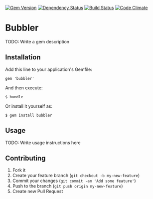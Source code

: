 [![Gem Version](https://badge.fury.io/rb/bubbler.png)](http://badge.fury.io/rb/bubbler)
[![Dependency Status](https://gemnasium.com/keveri/bubbler.png)](https://gemnasium.com/keveri/bubbler)
[![Build Status](https://secure.travis-ci.org/keveri/bubbler.png?branch=master)](http://travis-ci.org/keveri/bubbler)
[![Code Climate](https://codeclimate.com/github/keveri/bubbler.png)](https://codeclimate.com/github/keveri/bubbler)

# Bubbler

TODO: Write a gem description

## Installation

Add this line to your application's Gemfile:

    gem 'bubbler'

And then execute:

    $ bundle

Or install it yourself as:

    $ gem install bubbler

## Usage

TODO: Write usage instructions here

## Contributing

1. Fork it
2. Create your feature branch (`git checkout -b my-new-feature`)
3. Commit your changes (`git commit -am 'Add some feature'`)
4. Push to the branch (`git push origin my-new-feature`)
5. Create new Pull Request
